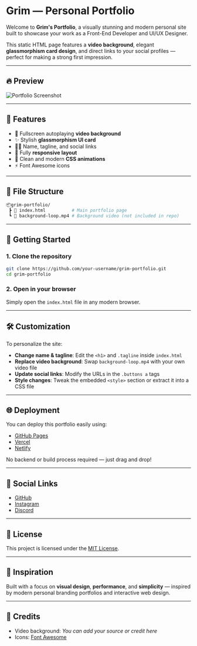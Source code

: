 
# Grim — Personal Portfolio

Welcome to **Grim's Portfolio**, a visually stunning and modern personal site built to showcase your work as a Front-End Developer and UI/UX Designer.

This static HTML page features a **video background**, elegant **glassmorphism card design**, and direct links to your social profiles — perfect for making a strong first impression.

---

## 🔥 Preview

![Portfolio Screenshot](./4f835611-ccbf-4f9f-8a30-ca4b80f3fc3c.png)

---

## 🌟 Features

- 🎥 Fullscreen autoplaying **video background**
- ✨ Stylish **glassmorphism UI card**
- 🧑‍💻 Name, tagline, and social links
- 📱 Fully **responsive layout**
- 🎨 Clean and modern **CSS animations**
- ⚡ Font Awesome icons

---

## 📁 File Structure

```bash
📦grim-portfolio/
 ┣ 📄 index.html          # Main portfolio page
 ┗ 📄 background-loop.mp4 # Background video (not included in repo)
```

---

## 🚀 Getting Started

### 1. Clone the repository

```bash
git clone https://github.com/your-username/grim-portfolio.git
cd grim-portfolio
```

### 2. Open in your browser

Simply open the `index.html` file in any modern browser.

---

## 🛠️ Customization

To personalize the site:

- **Change name & tagline**: Edit the `<h1>` and `.tagline` inside `index.html`
- **Replace video background**: Swap `background-loop.mp4` with your own video file
- **Update social links**: Modify the URLs in the `.buttons a` tags
- **Style changes**: Tweak the embedded `<style>` section or extract it into a CSS file

---

## 🌐 Deployment

You can deploy this portfolio easily using:

- [GitHub Pages](https://pages.github.com/)
- [Vercel](https://vercel.com/)
- [Netlify](https://www.netlify.com/)

No backend or build process required — just drag and drop!

---

## 🔗 Social Links

- [GitHub](https://github.com/slagop-Dev)
- [Instagram](https://instagram.com/itz.ashish0_0)
- [Discord](https://discord.com/users/grim.echo)

---

## 📄 License

This project is licensed under the [MIT License](LICENSE).

---

## 🧠 Inspiration

Built with a focus on **visual design**, **performance**, and **simplicity** — inspired by modern personal branding portfolios and interactive web design.

---

## 🙌 Credits

- Video background: *You can add your source or credit here*
- Icons: [Font Awesome](https://fontawesome.com/)

